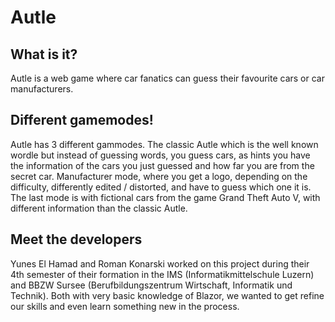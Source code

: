 # Autle

## What is it?
Autle is a web game where car fanatics can guess their favourite cars or car manufacturers.

## Different gamemodes!
Autle has 3 different gammodes. The classic Autle which is the well known wordle but instead of guessing words, you guess cars, as hints you have the information of the cars you just guessed and how far you are from the secret car. Manufacturer mode, where you get a logo, depending on the difficulty, differently edited / distorted, and have to guess which one it is. The last mode is with fictional cars from the game Grand Theft Auto V, with different information than the classic Autle.

## Meet the developers
Yunes El Hamad and Roman Konarski worked on this project during their 4th semester of their formation in the IMS (Informatikmittelschule Luzern) and BBZW Sursee (Berufbildungszentrum Wirtschaft, Informatik und Technik). Both with very basic knowledge of Blazor, we wanted to get refine our skills and even learn something new in the process.
